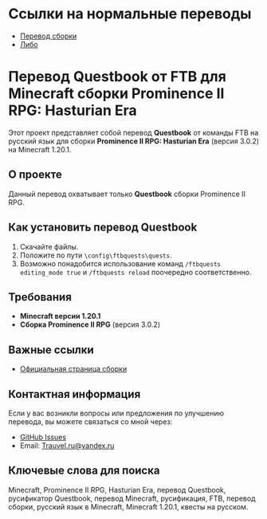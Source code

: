 # Ссылки на нормальные переводы
- [Перевод сборки](https://disk.yandex.ru/d/9jEKWsiSflI7sg)
- [Либо](https://www.youtube.com/redirect?event=video_description&redir_token=QUFFLUhqbGd0OGZFVURpMXJCSFdaOVV1QmJYeXFvUFRoZ3xBQ3Jtc0trdnRES1R3VVdUamJoRTltTnhTRHZFYnhUTTFHZTg1Qk53ZjhiVVFPa05MRy1pbmVmMndiRnBZeVlZbUFXeFlVc2VoVVI5QUpjLTlXdlRjYkdBeFVhaEN5NTRMQzlOeHgyekFUdGNHUTdGeFhOZERGRQ&q=https%3A%2F%2Fkappa.lol%2FqY2XQ&v=B8Po6CBmGWg)

# Перевод Questbook от FTB для Minecraft сборки Prominence II RPG: Hasturian Era

Этот проект представляет собой перевод **Questbook** от команды FTB на русский язык для сборки **Prominence II RPG: Hasturian Era** (версия 3.0.2) на Minecraft 1.20.1.

## О проекте

Данный перевод охватывает только **Questbook** сборки Prominence II RPG.

## Как установить перевод Questbook

1. Скачайте файлы.
2. Положите по пути `\config\ftbquests\quests`.
3. Возможно понадобится использование команд `/ftbquests editing_mode true` и `/ftbquests reload` поочередно соответственно.

## Требования

- **Minecraft версии 1.20.1**
- **Сборка Prominence II RPG** (версия 3.0.2)

## Важные ссылки

- [Официальная страница сборки](https://www.curseforge.com/minecraft/modpacks/prominence-2-rpg)

## Контактная информация

Если у вас возникли вопросы или предложения по улучшению перевода, вы можете связаться со мной через:

- [GitHub Issues](https://github.com/Trauvel/Translation-of-Prominence-II-RPG-Hasturian-Era/issues)
- Email: Trauvel.ru@yandex.ru

## Ключевые слова для поиска

Minecraft, Prominence II RPG, Hasturian Era, перевод Questbook, русификатор Questbook, перевод Minecraft, русификация, FTB, перевод сборки, русский язык в Minecraft, Minecraft 1.20.1, квесты на русском.
